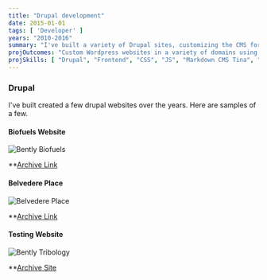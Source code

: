 ```yaml
---
title: "Drupal development"
date: 2015-01-01
tags: [ 'Developer' ]
years: "2010-2016"
summary: "I've built a variety of Drupal sites, customizing the CMS for clients"
projOutcomes: "Custom Wordpress websites in a variety of domains using minimal plugins."
projSkills: [ "Drupal", "Frontend", "CSS", "JS", "Markdown CMS Tina", "UX", "Theme Customization" ] 
---
```


### Drupal

I've built created a few drupal websites over the years. Here are samples of a few.

#### Biofuels Website

![Bently Biofuels](/biofuels2.webp)

**[Archive Link](http://web.archive.org/web/20140725202656/http://www.bentlybiofuels.com/)

#### Belvedere Place

![Belvedere Place](/belvedere.webp)

**[Archive Link](http://web.archive.org/web/20170205133838/http://belvedereplace.com/)


#### Testing Website

![Bently Tribology](/tribology.webp)

**[Archive Site](http://web.archive.org/web/20120207111122/http://www.bentlytribology.com/)